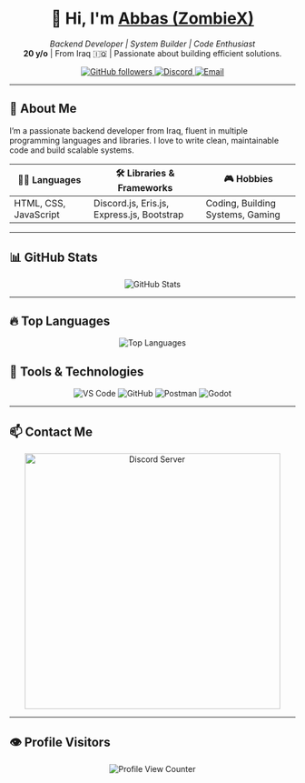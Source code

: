 
<!-- ================= HEADER ================= -->

<h1 align="center">
  👋 Hi, I'm <a href="https://github.com/ZombieXDev" target="_blank">Abbas (ZombieX)</a>
</h1>
<p align="center">
  <em>Backend Developer | System Builder | Code Enthusiast</em><br />
  <strong>20 y/o</strong> | From Iraq 🇮🇶 | Passionate about building efficient solutions.
</p>

<p align="center">
  <a href="https://github.com/ZombieXDev" target="_blank">
    <img alt="GitHub followers" src="https://img.shields.io/github/followers/ZombieXDev?style=social" />
  </a>
  <a href="https://discord.gg/crJx77aEsq" target="_blank">
    <img alt="Discord" src="https://img.shields.io/discord/708708508262203502?style=social" />
  </a>
  <a href="mailto:your.email@example.com" target="_blank">
    <img alt="Email" src="https://img.shields.io/badge/Email-Abbas-green?style=flat-square&logo=gmail" />
  </a>
</p>

---

<!-- ================= ABOUT ME ================= -->

## 💼 About Me

I’m a passionate backend developer from Iraq, fluent in multiple programming languages and libraries. I love to write clean, maintainable code and build scalable systems.

| 🧑‍💻 Languages      | 🛠️ Libraries & Frameworks      | 🎮 Hobbies                 |
| ------------------ | ----------------------------- | ------------------------- |
| HTML, CSS, JavaScript | Discord.js, Eris.js, Express.js, Bootstrap | Coding, Building Systems, Gaming |

---

<!-- ================= GITHUB STATS ================= -->

## 📊 GitHub Stats

<p align="center">
  <img src="https://github-readme-stats.vercel.app/api?username=ZombieXDev&show_icons=true&count_private=true&theme=radical" alt="GitHub Stats" />
</p>

---

## 🔥 Top Languages

<p align="center">
  <img src="https://github-readme-stats.vercel.app/api/top-langs/?username=ZombieXDev&layout=compact&theme=radical" alt="Top Languages" />
</p>


<!-- ================= TOOLS ================= -->

## 🧰 Tools & Technologies

<p align="center">
  <img src="https://img.shields.io/badge/-Visual_Studio_Code-007ACC?style=flat-square&logo=visual-studio-code&logoColor=white" alt="VS Code" />
  <img src="https://img.shields.io/badge/-GitHub-181717?style=flat-square&logo=github&logoColor=white" alt="GitHub" />
  <img src="https://img.shields.io/badge/-Postman-FF6C37?style=flat-square&logo=postman&logoColor=white" alt="Postman" />
  <img src="https://img.shields.io/badge/-Godot-478CBF?style=flat-square&logo=godot-engine&logoColor=white" alt="Godot" />


---

<!-- ================= CONTACT ================= -->

## 📫 Contact Me

<p align="center">
  <a href="https://discord.gg/crJx77aEsq" target="_blank">
    <img src="https://discord.c99.nl/widget/theme-1/770282656943570954.png" width="450" alt="Discord Server" />
  </a>
</p>

---

<!-- ================= VISITOR COUNTER ================= -->

## 👁️ Profile Visitors

<p align="center">
  <img src="https://komarev.com/ghpvc/?username=ZombieXDev&color=brightgreen" alt="Profile View Counter" />
</p>
